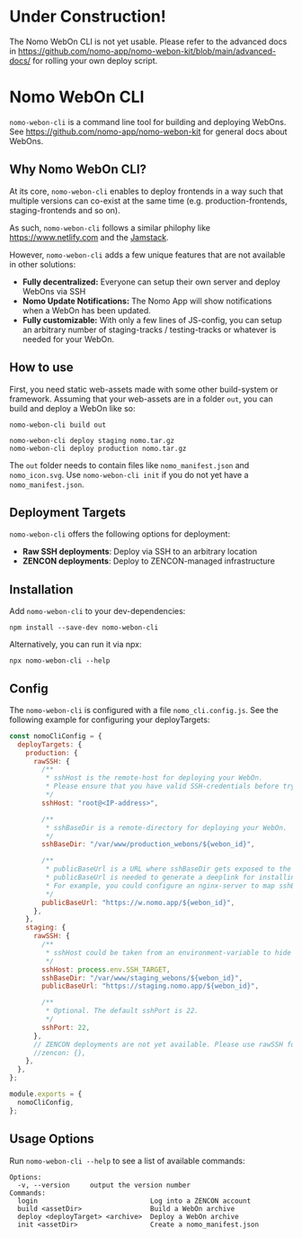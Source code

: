 # Under Construction!

The Nomo WebOn CLI is not yet usable.
Please refer to the advanced docs in https://github.com/nomo-app/nomo-webon-kit/blob/main/advanced-docs/ for rolling your own deploy script.

# Nomo WebOn CLI

`nomo-webon-cli` is a command line tool for building and deploying WebOns.
See https://github.com/nomo-app/nomo-webon-kit for general docs about WebOns.

## Why Nomo WebOn CLI?

At its core, `nomo-webon-cli` enables to deploy frontends in a way such that multiple versions can co-exist at the same time (e.g. production-frontends, staging-frontends and so on).

As such, `nomo-webon-cli` follows a similar philophy like https://www.netlify.com and the [Jamstack](https://jamstack.org/).

However, `nomo-webon-cli` adds a few unique features that are not available in other solutions:

- **Fully decentralized:** Everyone can setup their own server and deploy WebOns via SSH
- **Nomo Update Notifications:** The Nomo App will show notifications when a WebOn has been updated.
- **Fully customizable:** With only a few lines of JS-config, you can setup an arbitrary number of staging-tracks / testing-tracks or whatever is needed for your WebOn.

## How to use

First, you need static web-assets made with some other build-system or framework.
Assuming that your web-assets are in a folder `out`, you can build and deploy a WebOn like so:

```
nomo-webon-cli build out

nomo-webon-cli deploy staging nomo.tar.gz
nomo-webon-cli deploy production nomo.tar.gz
```

The `out` folder needs to contain files like `nomo_manifest.json` and `nomo_icon.svg`.
Use `nomo-webon-cli init` if you do not yet have a `nomo_manifest.json`.

## Deployment Targets

`nomo-webon-cli` offers the following options for deployment:

- **Raw SSH deployments**: Deploy via SSH to an arbitrary location
- **ZENCON deployments**: Deploy to ZENCON-managed infrastructure

## Installation

Add `nomo-webon-cli` to your dev-dependencies:

`npm install --save-dev nomo-webon-cli`

Alternatively, you can run it via npx:

`npx nomo-webon-cli --help`

## Config

The `nomo-webon-cli` is configured with a file `nomo_cli.config.js`.
See the following example for configuring your deployTargets:

```JavaScript
const nomoCliConfig = {
  deployTargets: {
    production: {
      rawSSH: {
        /**
         * sshHost is the remote-host for deploying your WebOn.
         * Please ensure that you have valid SSH-credentials before trying to deploy anything.
         */
        sshHost: "root@<IP-address>",

        /**
         * sshBaseDir is a remote-directory for deploying your WebOn.
         */
        sshBaseDir: "/var/www/production_webons/${webon_id}",

        /**
         * publicBaseUrl is a URL where sshBaseDir gets exposed to the Internet.
         * publicBaseUrl is needed to generate a deeplink for installing your WebOn.
         * For example, you could configure an nginx-server to map sshBaseDir to a publicBaseUrl.
         */
        publicBaseUrl: "https://w.nomo.app/${webon_id}",
      },
    },
    staging: {
      rawSSH: {
        /**
         * sshHost could be taken from an environment-variable to hide your target IP address.
         */
        sshHost: process.env.SSH_TARGET,
        sshBaseDir: "/var/www/staging_webons/${webon_id}",
        publicBaseUrl: "https://staging.nomo.app/${webon_id}",

        /**
         * Optional. The default sshPort is 22.
         */
        sshPort: 22,
      },
      // ZENCON deployments are not yet available. Please use rawSSH for the time being.
      //zencon: {},
    },
  },
};

module.exports = {
  nomoCliConfig,
};
```

## Usage Options

Run `nomo-webon-cli --help` to see a list of available commands:

```
Options:
  -v, --version     output the version number
Commands:
  login                            Log into a ZENCON account
  build <assetDir>                 Build a WebOn archive
  deploy <deployTarget> <archive>  Deploy a WebOn archive
  init <assetDir>                  Create a nomo_manifest.json
```
